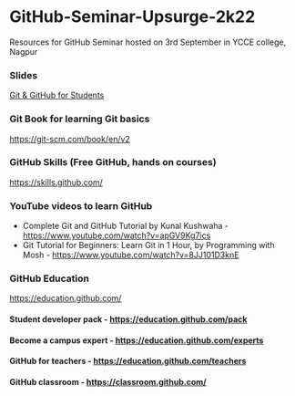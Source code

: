 # GitHub-Seminar-Upsurge-2k22
Resources for GitHub Seminar hosted on 3rd September in YCCE college, Nagpur


### Slides 
[Git & GitHub for Students](https://github.com/kotewar/GitHub-Seminar-Upsurge-2k22/raw/main/Git%20%26%20GitHub%20for%20Students.pdf)

### Git Book for learning Git basics
https://git-scm.com/book/en/v2

### GitHub Skills (Free GitHub, hands on courses)
https://skills.github.com/

### YouTube videos to learn GitHub
- Complete Git and GitHub Tutorial by Kunal Kushwaha - https://www.youtube.com/watch?v=apGV9Kg7ics
- Git Tutorial for Beginners: Learn Git in 1 Hour, by Programming with Mosh - https://www.youtube.com/watch?v=8JJ101D3knE


### GitHub Education
https://education.github.com/

#### Student developer pack - https://education.github.com/pack
#### Become a campus expert - https://education.github.com/experts

#### GitHub for teachers - https://education.github.com/teachers
#### GitHub classroom - https://classroom.github.com/
